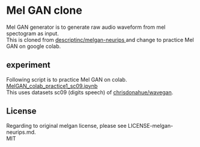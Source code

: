 #  Mel GAN clone   

Mel GAN generator is to generate raw audio waveform from mel spectogram as input.  
This is cloned from  [descriptinc/melgan-neurips ](https://github.com/descriptinc/melgan-neurips) and change to practice Mel GAN on google colab.  


## experiment  

Following script is to practice Mel GAN on colab.   
[MelGAN_colab_practice1_sc09.ipynb](https://colab.research.google.com/github/shun60s/Mel-GAN-clone/blob/master/MelGAN_colab_practice1_sc09.ipynb)  
This uses datasets sc09 (digits speech) of [chrisdonahue/wavegan](https://github.com/chrisdonahue/wavegan).   

## License  

Regarding to original melgan license, please see LICENSE-melgan-neurips.md.  
MIT  

